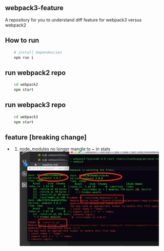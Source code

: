 ## webpack3-feature

A repository for you to understand diff feature for webpack3 versus webpack2

## How to run 

```bash
    # install dependencies
    npm run i
```

## run webpack2 repo

```bash
    cd webpack2
    npm start
```

## run webpack3 repo

```bash
    cd webpack3
    npm start
```

## feature [breaking change]

- 1. node_modules no longer mangle to ~ in stats
![node_modules vs ~](./assets/node_modules.png)
